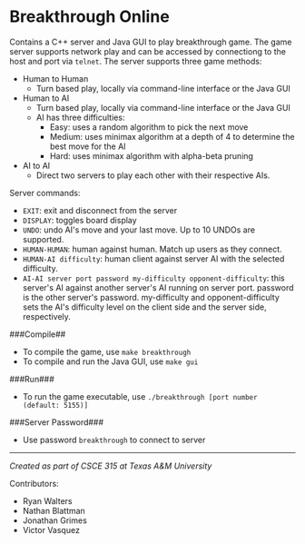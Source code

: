 # Breakthrough Online

Contains a C++ server and Java GUI to play breakthrough game. The game server supports network play and can be accessed by connectiong to the host and port via `telnet`. The server supports three game methods:
* Human to Human
  * Turn based play, locally via command-line interface or the Java GUI
* Human to AI
  * Turn based play, locally via command-line interface or the Java GUI
  * AI has three difficulties:
    * Easy: uses a random algorithm to pick the next move
    * Medium: uses minimax algorithm at a depth of 4 to determine the best move for the AI
    * Hard: uses minimax algorithm with alpha-beta pruning
* AI to AI
  * Direct two servers to play each other with their respective AIs.

Server commands:
* `EXIT`: exit and disconnect from the server
* `DISPLAY`: toggles board display
* `UNDO`: undo AI's move and your last move. Up to 10 UNDOs are supported.
* `HUMAN-HUMAN`: human against human. Match up users as they connect.
* `HUMAN-AI difficulty`: human client against server AI with the selected difficulty.
* `AI-AI server port password my-difficulty opponent-difficulty`: this server's AI against another server's AI running on server port. password is the other server's password. my-difficulty and opponent-difficulty sets the AI's difficulty level on the client side and the server side, respectively.

###Compile##

* To compile the game, use `make breakthrough`
* To compile and run the Java GUI, use `make gui`

###Run###

* To run the game executable, use `./breakthrough [port number (default: 5155)]`

###Server Password###
* Use password `breakthrough` to connect to server

***
_Created as part of CSCE 315 at Texas A&M University_

Contributors:
* Ryan Walters
* Nathan Blattman
* Jonathan Grimes
* Victor Vasquez
